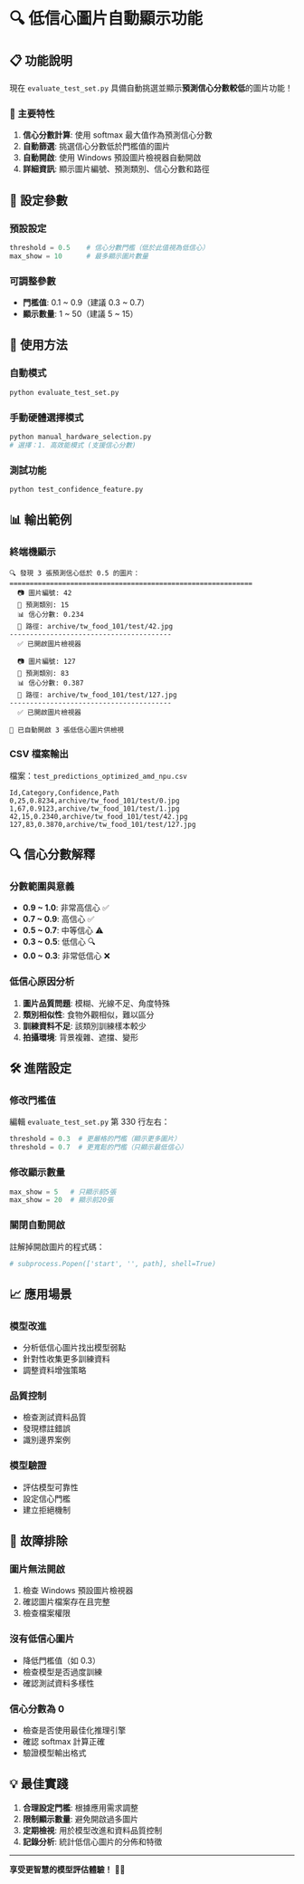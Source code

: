 # 🔍 低信心圖片自動顯示功能

## 📋 功能說明

現在 `evaluate_test_set.py` 具備自動挑選並顯示**預測信心分數較低**的圖片功能！

### 🎯 主要特性

1. **信心分數計算**: 使用 softmax 最大值作為預測信心分數
2. **自動篩選**: 挑選信心分數低於門檻值的圖片
3. **自動開啟**: 使用 Windows 預設圖片檢視器自動開啟
4. **詳細資訊**: 顯示圖片編號、預測類別、信心分數和路徑

## 🔧 設定參數

### 預設設定
```python
threshold = 0.5    # 信心分數門檻（低於此值視為低信心）
max_show = 10      # 最多顯示圖片數量
```

### 可調整參數
- **門檻值**: 0.1 ~ 0.9（建議 0.3 ~ 0.7）
- **顯示數量**: 1 ~ 50（建議 5 ~ 15）

## 🚀 使用方法

### 自動模式
```bash
python evaluate_test_set.py
```

### 手動硬體選擇模式
```bash
python manual_hardware_selection.py
# 選擇：1. 高效能模式 (支援信心分數)
```

### 測試功能
```bash
python test_confidence_feature.py
```

## 📊 輸出範例

### 終端機顯示
```
🔍 發現 3 張預測信心低於 0.5 的圖片：
============================================================
  📷 圖片編號: 42
  🎯 預測類別: 15
  📊 信心分數: 0.234
  📁 路徑: archive/tw_food_101/test/42.jpg
----------------------------------------
  ✅ 已開啟圖片檢視器

  📷 圖片編號: 127
  🎯 預測類別: 83
  📊 信心分數: 0.387
  📁 路徑: archive/tw_food_101/test/127.jpg
----------------------------------------
  ✅ 已開啟圖片檢視器

🎯 已自動開啟 3 張低信心圖片供檢視
```

### CSV 檔案輸出
檔案：`test_predictions_optimized_amd_npu.csv`
```csv
Id,Category,Confidence,Path
0,25,0.8234,archive/tw_food_101/test/0.jpg
1,67,0.9123,archive/tw_food_101/test/1.jpg
42,15,0.2340,archive/tw_food_101/test/42.jpg
127,83,0.3870,archive/tw_food_101/test/127.jpg
```

## 🔍 信心分數解釋

### 分數範圍與意義
- **0.9 ~ 1.0**: 非常高信心 ✅
- **0.7 ~ 0.9**: 高信心 ✅
- **0.5 ~ 0.7**: 中等信心 ⚠️
- **0.3 ~ 0.5**: 低信心 🔍
- **0.0 ~ 0.3**: 非常低信心 ❌

### 低信心原因分析
1. **圖片品質問題**: 模糊、光線不足、角度特殊
2. **類別相似性**: 食物外觀相似，難以區分
3. **訓練資料不足**: 該類別訓練樣本較少
4. **拍攝環境**: 背景複雜、遮擋、變形

## 🛠️ 進階設定

### 修改門檻值
編輯 `evaluate_test_set.py` 第 330 行左右：
```python
threshold = 0.3  # 更嚴格的門檻（顯示更多圖片）
threshold = 0.7  # 更寬鬆的門檻（只顯示最低信心）
```

### 修改顯示數量
```python
max_show = 5   # 只顯示前5張
max_show = 20  # 顯示前20張
```

### 關閉自動開啟
註解掉開啟圖片的程式碼：
```python
# subprocess.Popen(['start', '', path], shell=True)
```

## 📈 應用場景

### 模型改進
- 分析低信心圖片找出模型弱點
- 針對性收集更多訓練資料
- 調整資料增強策略

### 品質控制
- 檢查測試資料品質
- 發現標註錯誤
- 識別邊界案例

### 模型驗證
- 評估模型可靠性
- 設定信心門檻
- 建立拒絕機制

## 🔧 故障排除

### 圖片無法開啟
1. 檢查 Windows 預設圖片檢視器
2. 確認圖片檔案存在且完整
3. 檢查檔案權限

### 沒有低信心圖片
- 降低門檻值（如 0.3）
- 檢查模型是否過度訓練
- 確認測試資料多樣性

### 信心分數為 0
- 檢查是否使用最佳化推理引擎
- 確認 softmax 計算正確
- 驗證模型輸出格式

## 💡 最佳實踐

1. **合理設定門檻**: 根據應用需求調整
2. **限制顯示數量**: 避免開啟過多圖片
3. **定期檢視**: 用於模型改進和資料品質控制
4. **記錄分析**: 統計低信心圖片的分佈和特徵

---

**享受更智慧的模型評估體驗！** 🚀✨
